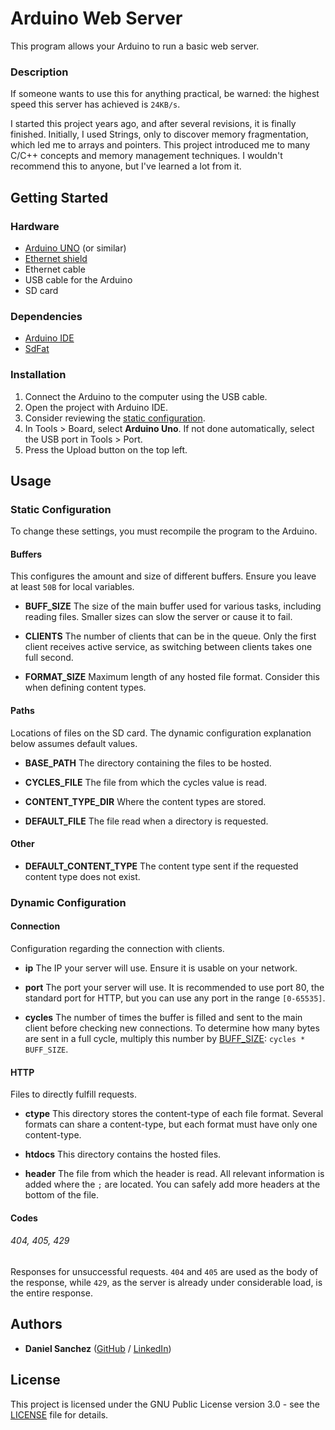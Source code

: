 # Arduino Web Server

This program allows your Arduino to run a basic web server.

### Description

If someone wants to use this for anything practical, be warned: the highest speed this server has achieved is `24KB/s`.

I started this project years ago, and after several revisions, it is finally finished. Initially, I used Strings, only to discover memory fragmentation, which led me to arrays and pointers. This project introduced me to many C/C++ concepts and memory management techniques. I wouldn't recommend this to anyone, but I've learned a lot from it.

## Getting Started

### Hardware

- [Arduino UNO](https://store.arduino.cc/products/arduino-uno-rev3) (or similar)
- [Ethernet shield](https://store.arduino.cc/products/arduino-ethernet-shield-2?queryID=undefined)
- Ethernet cable
- USB cable for the Arduino
- SD card

### Dependencies

- [Arduino IDE](https://www.arduino.cc/en/software)
- [SdFat](https://www.arduino.cc/reference/en/libraries/sdfat/)

### Installation

1. Connect the Arduino to the computer using the USB cable.
2. Open the project with Arduino IDE.
3. Consider reviewing the [static configuration](#static-configuration).
4. In Tools > Board, select **Arduino Uno**. If not done automatically, select the USB port in Tools > Port.
5. Press the Upload button on the top left.

## Usage

### Static Configuration

To change these settings, you must recompile the program to the Arduino.

#### Buffers

This configures the amount and size of different buffers. Ensure you leave at least `50B` for local variables.

- **BUFF_SIZE** The size of the main buffer used for various tasks, including reading files. Smaller sizes can slow the server or cause it to fail.

- **CLIENTS** The number of clients that can be in the queue. Only the first client receives active service, as switching between clients takes one full second.

- **FORMAT_SIZE** Maximum length of any hosted file format. Consider this when defining content types.

#### Paths

Locations of files on the SD card. The dynamic configuration explanation below assumes default values.

- **BASE_PATH** The directory containing the files to be hosted.

- **CYCLES_FILE** The file from which the cycles value is read.

- **CONTENT_TYPE_DIR** Where the content types are stored.

- **DEFAULT_FILE** The file read when a directory is requested.

#### Other

- **DEFAULT_CONTENT_TYPE** The content type sent if the requested content type does not exist.

### Dynamic Configuration

#### Connection

Configuration regarding the connection with clients.

- **ip** The IP your server will use. Ensure it is usable on your network.

- **port** The port your server will use. It is recommended to use port 80, the standard port for HTTP, but you can use any port in the range `[0-65535]`.

- **cycles** The number of times the buffer is filled and sent to the main client before checking new connections. To determine how many bytes are sent in a full cycle, multiply this number by [BUFF_SIZE](#BUFF_SIZE): `cycles * BUFF_SIZE`.

#### HTTP

Files to directly fulfill requests.

- **ctype** This directory stores the content-type of each file format. Several formats can share a content-type, but each format must have only one content-type.

- **htdocs** This directory contains the hosted files.

- **header** The file from which the header is read. All relevant information is added where the `;` are located. You can safely add more headers at the bottom of the file.

#### Codes

###### 404, 405, 429

Responses for unsuccessful requests. `404` and `405` are used as the body of the response, while `429`, as the server is already under considerable load, is the entire response.

## Authors

* **Daniel Sanchez** ([GitHub](https://github.com/angsanch) / [LinkedIn](https://www.linkedin.com/in/angeldanielsanchez/))

## License

This project is licensed under the GNU Public License version 3.0 - see the [LICENSE](LICENSE) file for details.
